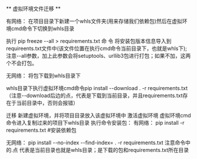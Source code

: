 ** 虚拟环境文件迁移 **

有网络：
在项目目录下新建一个whls文件夹(用来存储我们依赖包)然后在虚拟环境cmd命令下切换到whls目录

执行 pip freeze --all > requirements.txt 命 令 将安装包版本信息导入到requireents.txt文件中(该文件位置在执行cmd命令当前目录下，也就是whls下); 注意--all参数，加上此参数会将setuptools、urllib3包进行打包；如果不加，这两个不会打包。

无网络：
将包下载到whls目录下

whls目录下执行虚拟环境cmd命令pip install --download . -r requirements.txt （注意--download后边的点，代表是下载到当前目录，并且requirements.txt存在于当前目录中，否则会报错）

迁移
新建虚拟环境，并将项目目录放入该虚拟环境中
激活虚拟环境
虚拟环境cmd命令进入复制过来的项目下whls目录
执行命令安装包：
有网络：
pip install -r requirements.txt #安装依赖包

无网络：
pip install --no-index --find-index= . -r requirements.txt
注意命令中的.点 代表是当前目录也就是whls目录；是下载的包和requirements.txt所在目录